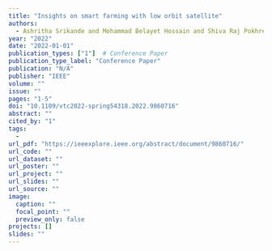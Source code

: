 ```yaml
---
title: "Insights on smart farming with low orbit satellite"
authors:
  - Ashritha Srikande and Mohammad Belayet Hossain and Shiva Raj Pokhrel and Jinho Choi
year: "2022"
date: "2022-01-01"
publication_types: ["1"]  # Conference Paper
publication_type_label: "Conference Paper"
publication: "N/A"
publisher: "IEEE"
volume: ""
issue: ""
pages: "1-5"
doi: "10.1109/vtc2022-spring54318.2022.9860716"
abstract: ""
cited_by: "1"
tags:
  - 
url_pdf: "https://ieeexplore.ieee.org/abstract/document/9860716/"
url_code: ""
url_dataset: ""
url_poster: ""
url_project: ""
url_slides: ""
url_source: ""
image:
  caption: ""
  focal_point: ""
  preview_only: false
projects: []
slides: ""
---
```

